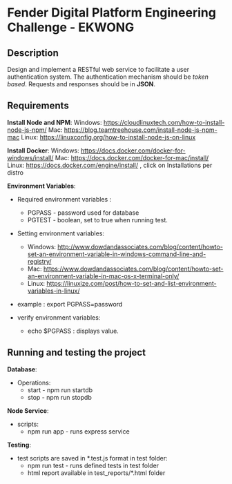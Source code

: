 # Fender Digital Platform Engineering Challenge - EKWONG

## Description

Design and implement a RESTful web service to facilitate a user authentication system. The authentication mechanism should be *token based*. Requests and responses should be in **JSON**.

## Requirements
**Install Node and NPM**:
Windows: https://cloudlinuxtech.com/how-to-install-node-js-npm/
Mac: https://blog.teamtreehouse.com/install-node-js-npm-mac
Linux: https://linuxconfig.org/how-to-install-node-js-on-linux

**Install Docker**: 
Windows: https://docs.docker.com/docker-for-windows/install/
Mac: https://docs.docker.com/docker-for-mac/install/
Linux: https://docs.docker.com/engine/install/ , click on Installations per distro

**Environment Variables**:
* Required environment variables :
    *  PGPASS - password used for database
    * PGTEST - boolean, set to true when running test.

* Setting environment variables:
    * Windows: http://www.dowdandassociates.com/blog/content/howto-set-an-environment-variable-in-windows-command-line-and-registry/
    * Mac: https://www.dowdandassociates.com/blog/content/howto-set-an-environment-variable-in-mac-os-x-terminal-only/
    * Linux: https://linuxize.com/post/how-to-set-and-list-environment-variables-in-linux/
* example : export PGPASS=password 
* verify environment variables:
    * echo $PGPASS : displays value. 

## Running and testing the project
 **Database**:
* Operations:
    * start - npm run startdb
    * stop - npm run stopdb
            
**Node Service**:
* scripts:
    * npm run app - runs express service
    
**Testing**:
* test scripts are saved in *.test.js format in test folder:
    * npm run test - runs defined tests in test folder
    * html report available in test_reports/*.html folder


